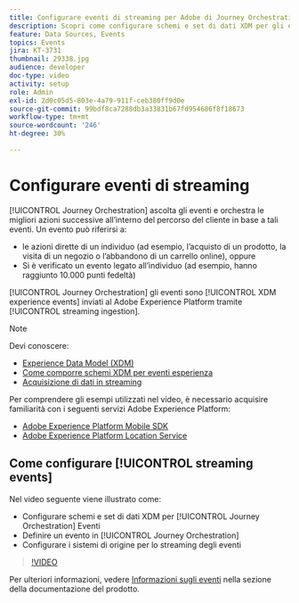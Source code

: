 ```yaml
---
title: Configurare eventi di streaming per Adobe di Journey Orchestration
description: Scopri come configurare schemi e set di dati XDM per gli eventi di Journey Orchestration, definire un evento in Journey Orchestration e configurare i sistemi sorgente per lo streaming degli eventi.
feature: Data Sources, Events
topics: Events
jira: KT-3731
thumbnail: 29338.jpg
audience: developer
doc-type: video
activity: setup
role: Admin
exl-id: 2d0c05d5-803e-4a79-911f-ceb380ff9d0e
source-git-commit: 99bdf8ca7288db3a33831b67fd954686f8f18673
workflow-type: tm+mt
source-wordcount: '246'
ht-degree: 30%

---
```


# Configurare eventi di streaming

[!UICONTROL Journey Orchestration] ascolta gli eventi e orchestra le migliori azioni successive all’interno del percorso del cliente in base a tali eventi. Un evento può riferirsi a:

* le azioni dirette di un individuo (ad esempio, l’acquisto di un prodotto, la visita di un negozio o l’abbandono di un carrello online), oppure
* Si è verificato un evento legato all’individuo (ad esempio, hanno raggiunto 10.000 punti fedeltà)

[!UICONTROL Journey Orchestration] gli eventi sono [!UICONTROL XDM experience events] inviati al Adobe Experience Platform tramite [!UICONTROL streaming ingestion].

>[!NOTE]
>
>Devi conoscere:
>
>* [Experience Data Model (XDM)](https://experienceleague.adobe.com/docs/platform-learn/tutorials/schemas/schemas-and-experience-data-model.html?lang=it)
>* [Come comporre schemi XDM per eventi esperienza](https://experienceleague.adobe.com/docs/platform-learn/tutorials/schemas/create-schemas.html?lang=it)
>* [Acquisizione di dati in streaming](https://experienceleague.adobe.com/docs/platform-learn/tutorials/data-ingestion/understanding-streaming-ingestion.html?lang=en)
>
>Per comprendere gli esempi utilizzati nel video, è necessario acquisire familiarità con i seguenti servizi Adobe Experience Platform:
>
>* [Adobe Experience Platform Mobile SDK](https://experienceleague.adobe.com/docs/platform-learn/data-collection/mobile-sdk/overview.html?lang=it)
>* [Adobe Experience Platform Location Service](https://experienceleague.adobe.com/docs/places/using/home.html?lang=it)

## Come configurare [!UICONTROL streaming events]

Nel video seguente viene illustrato come:

* Configurare schemi e set di dati XDM per [!UICONTROL Journey Orchestration] Eventi
* Definire un evento in [!UICONTROL Journey Orchestration]
* Configurare i sistemi di origine per lo streaming degli eventi

>[!VIDEO](https://video.tv.adobe.com/v/29338?quality=12&learn=on)

Per ulteriori informazioni, vedere [Informazioni sugli eventi](https://experienceleague.adobe.com/docs/journeys/using/events-journeys/about-events/about-events.html?lang=en) nella sezione della documentazione del prodotto.
